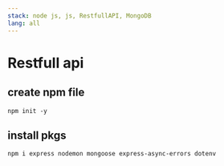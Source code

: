 ```yaml
---
stack: node js, js, RestfullAPI, MongoDB
lang: all
---
```


# Restfull api

## create npm file
```
npm init -y
```

## install pkgs
```
npm i express nodemon mongoose express-async-errors dotenv
```